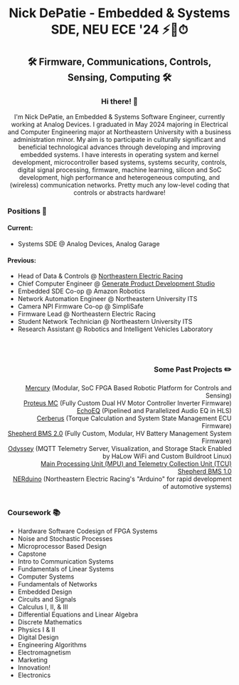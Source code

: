 <h1 align="center">Nick DePatie - Embedded & Systems SDE, NEU ECE '24 ⚡💾⏱
<h2 align="center">🛠 Firmware, Communications, Controls, Sensing, Computing 🛠

<h3 align="center">  Hi there! 👋 </h3>
<body align="center">
  <p>  I'm Nick DePatie, an Embedded & Systems Software Engineer, currently working at Analog Devices. I graduated in May 2024 majoring in Electrical and Computer Engineering major at Northeastern University with a business administration minor. My aim is to participate in culturally significant and beneficial technological advances through developing and improving embedded systems. I have interests in operating system and kernel development, microcontroller based systems, systems security, controls, digital signal processing, firmware, machine learning, silicon and SoC development, high performance and heterogeneous computing, and (wireless) communication networks. Pretty much any low-level coding that controls or abstracts hardware!</p>
</body>
  
<div align="left">

<h3>Positions 💼</h3>
<h4>Current:</h3>
  <ul>
    <li>
      Systems SDE @ Analog Devices, Analog Garage
    </li>
  </ul>
<h4>Previous:</h3>
  <ul>
    <li>
      Head of Data & Controls @ 
       <a href="https://electricracing.northeastern.edu/">Northeastern Electric Racing</a>
    </li>
    <li>
      Chief Computer Engineer @ 
       <a href="https://generatenu.com/">Generate Product Development Studio</a>
    </li>
    <li>Embedded SDE Co-op @ Amazon Robotics</li>
    <li>Network Automation Engineer @ Northeastern University ITS</li>
    <li>Camera NPI Firmware Co-op @ SimpliSafe</li>
    <li>Firmware Lead @ Northeastern Electric Racing</li>
    <li>Student Network Technician @ Northeastern University ITS</li>
    <li>Research Assistant @ Robotics and Intelligent Vehicles Laboratory</li>
  </ul>
  </br>
  </br>
  
</div>
  
<div align="right">
  <h3>Some Past Projects ✏️</h3>
  <a href="https://github.com/nwdepatie/mercury">Mercury</a>
    (Modular, SoC FPGA Based Robotic Platform for Controls and Sensing)
  </br>
    <a href="https://github.com/Northeastern-Electric-Racing/ProteusMC">Proteus MC</a>
    (Fully Custom Dual HV Motor Controller Inverter Firmware)
  </br>
  <a href="https://github.com/nwdepatie/EchoEQ">EchoEQ</a>
    (Pipelined and Parallelized Audio EQ in HLS)
  </br>
    <a href="https://github.com/Northeastern-Electric-Racing/Cerberus">Cerberus</a>
    (Torque Calculation and System State Management ECU Firmware)
  </br>
    <a href="https://github.com/Northeastern-Electric-Racing/ShepherdBMS-2">Shepherd BMS 2.0</a>
    (Fully Custom, Modular, HV Battery Management System Firmware)
  </br>
    <a href="https://github.com/Northeastern-Electric-Racing/Siren">Odyssey</a>
    (MQTT Telemetry Server, Visualization, and Storage Stack Enabled by HaLow WiFi and Custom Buildroot Linux)
  </br>
    <a href="https://github.com/Northeastern-Electric-Racing/Embedded_Code">Main Processing Unit (MPU) and Telemetry Collection Unit (TCU)</a>
  </br>
    <a href="https://github.com/Northeastern-Electric-Racing/shepherd_bms">Shepherd BMS 1.0</a>
  </br> 
    <a href="https://github.com/Northeastern-Electric-Racing/NERduino">NERduino</a>
    (Northeastern Electric Racing's "Arduino" for rapid development of automotive systems)
  </br>
  </br>
</div>

<div align="left">

<h3>Coursework 📚</h3>
  <ul>
    <li>Hardware Software Codesign of FPGA Systems</li>
    <li>Noise and Stochastic Processes</li>
    <li>Microprocessor Based Design</li>
    <li>Capstone</li>
    <li>Intro to Communication Systems</li>
    <li>Fundamentals of Linear Systems</li>
    <li>Computer Systems</li>
    <li>Fundamentals of Networks</li>
    <li>Embedded Design</li>
    <li>Circuits and Signals</li>
    <li>Calculus I, II, & III</li>
    <li>Differential Equations and Linear Algebra</li>
    <li>Discrete Mathematics</li>
    <li>Physics I & II</li>
    <li>Digital Design</li>
    <li>Engineering Algorithms</li>
    <li>Electromagnetism</li>
    <li>Marketing</li>
    <li>Innovation!</li>
    <li>Electronics</li>
  </ul>

</div>
